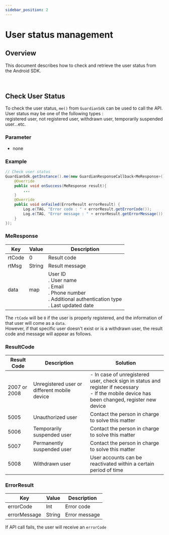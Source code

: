 ```yaml
---
sidebar_position: 2
---
```

# User status management

## Overview
This document describes how to check and retrieve the user status from the Android SDK.

<br/>

## Check User Status
To check the user status, `me()` from `GuardianSdk` can be used to call the API.   
User status may be one of the following types :    
registered user, not registered user, withdrawn user, temporarily suspended user...etc.

### Parameter
- none

### Example
```java
// Check user status
GuardianSdk.getInstance().me(new GuardianResponseCallback<MeResponse>() {
    @Override
    public void onSuccess(MeResponse result){
        ...
    }
    @Override
    public void onFailed(ErrorResult errorResult) {
        Log.e(TAG, "Error code : " + errorResult.getErrorCode());
        Log.e(TAG, "Error message : " + errorResult.getErrorMessage());
    }
});
```
### MeResponse
|Key|Value|Description|
|------|---|---|
|rtCode|0|Result code|
|rtMsg|String|Result message|
|data|map|User ID<br/>. User name<br/>. Email<br/>. Phone number<br/>. Additional authentication type<br/>. Last updated date|

The `rtCode` will be `0` if the user is properly registered, and the information of that user will come as a `data`.   
However, if that specific user doesn't exist or is a withdrawn user, the result code and message will appear as follows.

### ResultCode
|Result Code|Description|Solution|
|------|---|---|
|2007 or 2008|Unregistered user or different mobile device |- In case of unregistered user, check sign in status and register if necessary <br/> - If the mobile device has been changed, register new device|
|5005|Unauthorized user|Contact the person in charge to solve this matter|
|5006|Temporarily suspended user|Contact the person in charge to solve this matter|
|5007|Permanently suspended user|Contact the person in charge to solve this matter|
|5008|Withdrawn user|User accounts can be reactivated within a certain period of time|

### ErrorResult
|Key|Value|Description|
|------|---|---|
|errorCode|Int|Error code|
|errorMessage|String|Error message|

If API call fails, the user will receive an `errorCode`




